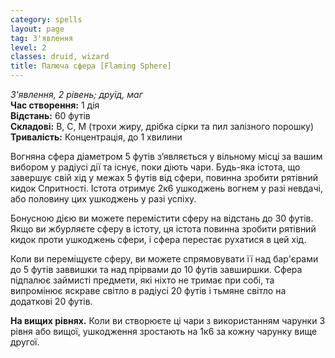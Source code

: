 ```yaml
---
category: spells
layout: page
tag: З'явлення
level: 2
classes: druid, wizard
title: Палюча сфера [Flaming Sphere]
---
```


_З'явлення, 2 рівень; друїд, маг_    
**Час створення:** 1 дія    
**Відстань:** 60 футів    
**Складові:** В, С, М (трохи жиру, дрібка сірки та пил залізного порошку)    
**Тривалість:** Концентрація, до 1 хвилини    

Вогняна сфера діаметром 5 футів з’являється у вільному місці за вашим вибором у радіусі дії та існує, поки діють чари. Будь-яка істота, що завершує свій хід у межах 5 футів від сфери, повинна зробити рятівний кидок Спритності. Істота отримує 2к6 ушкоджень вогнем у разі невдачі, або половину цих ушкоджень у разі успіху.    

Бонусною дією ви можете перемістити сферу на відстань до 30 футів. Якщо ви жбурляєте сферу в істоту, ця істота повинна зробити рятівний кидок проти ушкоджень сфери, і сфера перестає рухатися в цей хід.    

Коли ви переміщуєте сферу, ви можете спрямовувати її над бар'єрами до 5 футів заввишки та над прірвами до 10 футів завширшки. Сфера підпалює займисті предмети, які ніхто не тримає при собі, та випромінює яскраве світло в радіусі 20 футів і тьмяне світло на додаткові 20 футів.   

**На вищих рівнях.** Коли ви створюєте ці чари з використанням чарунки 3 рівня або вищої, ушкодження зростають на 1к6 за кожну чарунку вище другої. 
